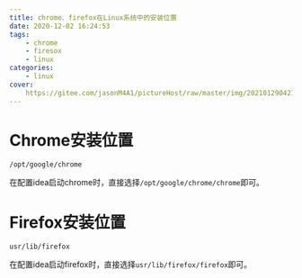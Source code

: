```yaml
---
title: chrome、firefox在Linux系统中的安装位置
date: 2020-12-02 16:24:53
tags:
	- chrome
    - firesox
    - linux
categories:
	- linux
cover:
    https://gitee.com/jasonM4A1/pictureHost/raw/master/img/20210129042147.png
---
```


#  Chrome安装位置

`/opt/google/chrome`

在配置idea启动chrome时，直接选择`/opt/google/chrome/chrome`即可。

# Firefox安装位置

`usr/lib/firefox`

在配置idea启动firefox时，直接选择`usr/lib/firefox/firefox`即可。
